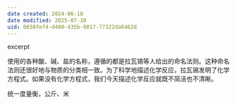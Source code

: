 ```yaml
---
date created: 2024-06-18
date modified: 2025-07-10
uid: 0658fef4-d400-435b-9017-77322da6462d
---
```


excerpt

<!-- more -->

使用的各种酸、碱、盐的名称，遵循的都是拉瓦锡等人给出的命名法则。这种命名法则还很好地与物质的分类相一致。为了科学地描述化学反应，拉瓦锡发明了化学方程式。如果没有化学方程式，我们今天描述化学反应就既不简洁也不清晰。

统一度量衡，公斤、米
